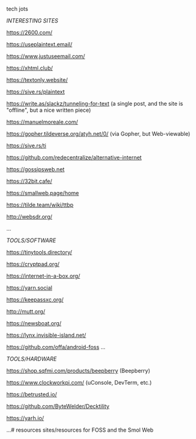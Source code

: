 tech jots

*INTERESTING SITES*

https://2600.com/

https://useplaintext.email/

https://www.justuseemail.com/

https://xhtml.club/

https://textonly.website/

https://sive.rs/plaintext

https://write.as/slackz/tunneling-for-text (a single post, and the site is "offline", but  a nice written piece)

https://manuelmoreale.com/

https://gopher.tildeverse.org/atyh.net/0/ (via Gopher, but Web-viewable)

https://sive.rs/ti

https://github.com/redecentralize/alternative-internet

https://gossipsweb.net

https://32bit.cafe/

https://smallweb.page/home

https://tilde.team/wiki/ttbp

http://websdr.org/

...

*TOOLS/SOFTWARE*

https://tinytools.directory/

https://cryptpad.org/

https://internet-in-a-box.org/

https://yarn.social

https://keepassxc.org/

http://mutt.org/

https://newsboat.org/

https://lynx.invisible-island.net/

https://github.com/offa/android-foss
...

*TOOLS/HARDWARE*

https://shop.sqfmi.com/products/beepberry (Beepberry)

https://www.clockworkpi.com/ (uConsole, DevTerm, etc.)

https://betrusted.io/

https://github.com/ByteWelder/Decktility

https://yarh.io/

...# resources
sites/resources for FOSS and the Smol Web
